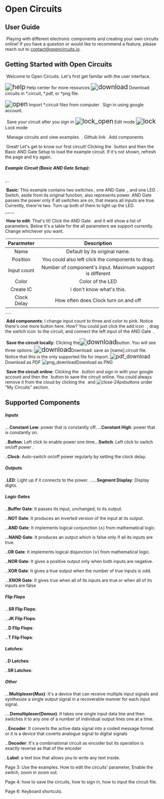 



# Open Circuits

## User Guide

​		Playing with different electronic components and creating your own circuits online! If you have a question or would like to recommend a feature, please reach out to [contact@opencircuits.io](mailto:contact@opencircuits.io).

## Getting Started with Open Circuits

​		Welcome to Open Circuits. Let's first get familar with the user interface.

 <img src="/Users/imgs/help.svg" alt="help" style="zoom:150%;" /> Help center for more resources                        <img src="/Users/imgs/download.svg" alt="download" style="zoom:150%;" />  Download circuits in *.circuit, *.pdf, or *png file.

 <img src="/Users/imgs/open.svg" alt="open" style="zoom:150%;" /> Import *.circuit files from computer               <img src="/Users/imgs/signin.png" alt="signin" style="zoom: 6%;" /> Sign in using google account.

 <img src="/Users/imgs/save.png" alt="save" style="zoom:3.3%;" /> Save your circuit after you sign in                   <img src="/Users/imgs/lock_open.svg" alt="lock_open" style="zoom:150%;" /> Edit mode                       <img src="/Users/imgs/lock.svg" alt="lock" style="zoom:150%;" /> Lock mode

  <img src="/Users/imgs/tab.png" alt="tab" style="zoom: 5%;" />   Manage circuits and view examples.   	         <img src="/Users/imgs/github.png" alt="github" style="zoom:10%;" />  Github link      			    <img src="/Users/imgs/add.png" alt="add" style="zoom:7.5%;" />  Add components

​		Great! Let's get to know our first circuit! Clicking the <img src="/Users/imgs/tab.png" alt="tab" style="zoom:5%;" /> button and then the Basic AND Gate Setup to load the example circuit. If it's not shown, refresh the page and try again.  

##### 	  																													 									     Example Circuit (Basic AND Gate Setup):

​														<img src="/Users/imgs/circuit.png" alt="circuit" style="zoom:25%;"/> 

​		**Basic**: This example contains two switches<img src="/Users/imgs/switch.png" alt="switch" style="zoom:5%;" />, one AND Gate <img src="/Users/imgs/andgate.png" alt="andgate" style="zoom:5%;" />, and one LED <img src="/Users/imgs/led.png" alt="led" style="zoom:5%;" />. Switch, aside from its original function, also represents power. AND Gate passes the power only if all switches are on, that means all inputs are true. Currently, there're two. Turn up both of them to light up the LED.

<img src="/Users/imgs/edit_circuit.png" alt="edit_circuit" style="zoom:33%;" />

​		**How to edit**: That's lit! Click the AND Gate <img src="/Users/imgs/andgate.png" alt="andgate" style="zoom:5%;" /> and it will show a list of parameters. Below it's a table for the all parameters we support currently. Change whichever you want.

| Pararmeter  |                        Description                        |
| :---------: | :-------------------------------------------------------: |
|    Name     |               Default by its original name.               |
|  Position   |     You could also left click the components to drag.     |
| Input count | Number of component's input. Maximum support is different |
|    Color    |                     Color of the LED                      |
|  Create IC  |                 i don't know what's this.                 |
| Clock Delay |           How often does Clock turn on and off            |

<img src="/Users/imgs/edit_circuit2.png" alt="edit_circuit2" style="zoom:21%;"/>

​		**Add components**: I change input count to three and color to pink. Notice there's one more button here. How? You could just click the add icon  <img src="/Users/imgs/add.png" alt="add" style="zoom:6%;" /> , drag the switch icon<img src="/Users/imgs/switch.png" alt="switch" style="zoom:5%;" /> to the circuit, and connect  the left input of the AND Gate <img src="/Users/imgs/andgate.png" alt="andgate" style="zoom:5%;" />. 

​		**Save the circuit locally**: Clicking the<img src="/Users/imgs/download.svg" alt="download" style="zoom:150%;" />button. You will see three options: 
​	  <img src="/Users/imgs/download.svg" alt="download" style="zoom:150%;" />Download: save as [name].circuit file. Notice that this is the only supported file for import.
​	   <img src="/Users/imgs/pdf_download.svg" alt="pdf_download" style="zoom:120%;" /> Download as PDF						  		![png_download](/Users/imgs/png_download.svg)Download as PNG

​		**Save the circuit online**: Clicking the <img src="/Users/imgs/signin.png" alt="signin" style="zoom: 6%;" /> button and sign in with your google account and then the <img src="/Users/imgs/save.png" alt="save" style="zoom:3.3%;" /> button to save the circuit online. You could always remove it from the cloud by clicking the <img src="/Users/imgs/tab.png" alt="tab" style="zoom: 5%;" /> and ![close-24px](/Users/imgs/close-24px.svg)buttons under "My Circuits" section.





## Supported Components

##### Inputs

<img src="/Users/imgs/constantlow.png" alt="constantlow" style="zoom:15%;" />**Constant Low**: power that is constantly off.<img src="/Users/imgs/constanthigh.png" alt="constanthigh" style="zoom:15%;" />**Constant High**: power that is constantly on.

<img src="/Users/imgs/button.png" alt="button" style="zoom:15%;" />**Button**: Left click to enable power one time.<img src="/Users/imgs/switch.png" alt="switch" style="zoom:15%;" />**Switch**: Left click to switch on/off power .

<img src="/Users/imgs/clock.png" alt="clock" style="zoom:15%;" />**Clock**: Auto-switch on/off power regularly by setting the clock delay.

##### Outputs

<img src="/Users/imgs/led.png" alt="led" style="zoom:15%;" />**LED**: Light up if it connects to the power.    <img src="/Users/imgs/sevensegmentdisplay.png" alt="sevensegmentdisplay" style="zoom:15%;" />**Segment Display**: Display digits.

##### Logic Gates

<img src="/Users/imgs/bufgate.png" alt="bufgate" style="zoom:15%;" />**Buffer Gate**: It passes its input, unchanged, to its output.

<img src="/Users/imgs/notgate.png" alt="notgate" style="zoom:15%;" />**NOT Gate**: It produces an inverted version of the input at its output.

<img src="/Users/imgs/andgate.png" alt="andgate" style="zoom:15%;" />**AND Gate**: It implements logical conjunction (∧) from mathematical logic.

<img src="/Users/imgs/nandgate.png" alt="nandgate" style="zoom:15%;" />**NAND Gate**: It produces an output which is false only if all its inputs are true.

<img src="/Users/imgs/orgate.png" alt="orgate" style="zoom:15%;" />**OR Gate**: It implements logical disjunction (∨) from mathematical logic.

<img src="/Users/imgs/norgate.png" alt="norgate" style="zoom:15%;" />**NOR Gate**: It gives a positive output only when both inputs are negative.

<img src="/Users/imgs/xorgate.png" alt="xorgate" style="zoom:15%;" />**XOR Gate**: It gives a true output when the number of true inputs is odd.

<img src="/Users/imgs/xnorgate.png" alt="xnorgate" style="zoom:15%;" />**XNOR Gate**: It gives true when all of its inputs are true or when all of its inputs are false

##### Flip Flops

<img src="/Users/imgs/srflipflop.png" alt="srflipflop" style="zoom:15%;" />**SR Flip Flops**:

<img src="/Users/imgs/jkflipflop.png" alt="jkflipflop" style="zoom:15%;" />**JK Flip Flops**:

<img src="/Users/imgs/dflipflop.png" alt="dflipflop" style="zoom:15%;" />**D Flip Flops**:

<img src="/Users/imgs/tflipflop.png" alt="tflipflop" style="zoom:15%;" />**T Flip Flops**:

##### Latches: 

<img src="/Users/imgs/dlatch.png" alt="dlatch" style="zoom:15%;" />**D Latches**:

<img src="/Users/imgs/srlatch.png" alt="srlatch" style="zoom:15%;" />**SR Latches**:

##### Other

<img src="/Users/imgs/multiplexer.png" alt="multiplexer" style="zoom:15%;" />**Multiplexer(Mux)**: It's a device that can receive multiple input signals and synthesize a single output signal in a recoverable manner for each input signal.

<img src="/Users/imgs/demultiplexer.png" alt="demultiplexer" style="zoom:15%;" />**Demultiplexer(Demux)**: It takes one single input data line and then switches it to any one of a number of individual output lines one at a time.

<img src="/Users/imgs/encoder.png" alt="encoder" style="zoom:15%;" />**Encoder**: It converts the active data signal into a coded message format or it is a device that coverts analogue signal to digital signals

<img src="/Users/imgs/decoder.png" alt="decoder" style="zoom:15%;" />**Decoder**: It's a combinational circuit as encoder but its operation is exactly reverse as that of the encoder

<img src="/Users/imgs/label.png" alt="label" style="zoom:15%;" />**Label**: a text box that allows you to write any text inside.












Page 3: Use the examples. How to edit the circuits’ parameter, Enable the switch, zoom in zoom out.



Page 4: how to save the circuits, how to sign in, how to input the circuit file.





Page 6: Keyboard shortcuts.

